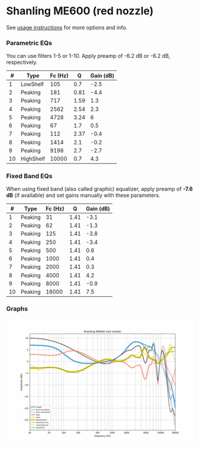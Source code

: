 # Shanling ME600 (red nozzle)
See [usage instructions](https://github.com/jaakkopasanen/AutoEq#usage) for more options and info.

### Parametric EQs
You can use filters 1-5 or 1-10. Apply preamp of -6.2 dB or -6.2 dB, respectively.

|   # | Type      |   Fc (Hz) |    Q |   Gain (dB) |
|-----|-----------|-----------|------|-------------|
|   1 | LowShelf  |       105 | 0.7  |        -2.5 |
|   2 | Peaking   |       181 | 0.81 |        -4.4 |
|   3 | Peaking   |       717 | 1.59 |         1.3 |
|   4 | Peaking   |      2562 | 2.54 |         2.3 |
|   5 | Peaking   |      4728 | 3.24 |         6   |
|   6 | Peaking   |        67 | 1.7  |         0.5 |
|   7 | Peaking   |       112 | 2.37 |        -0.4 |
|   8 | Peaking   |      1414 | 2.1  |        -0.2 |
|   9 | Peaking   |      9198 | 2.7  |        -2.7 |
|  10 | HighShelf |     10000 | 0.7  |         4.3 |

### Fixed Band EQs
When using fixed band (also called graphic) equalizer, apply preamp of **-7.6 dB** (if available) and set gains manually with these parameters.

|   # | Type    |   Fc (Hz) |    Q |   Gain (dB) |
|-----|---------|-----------|------|-------------|
|   1 | Peaking |        31 | 1.41 |        -3.1 |
|   2 | Peaking |        62 | 1.41 |        -1.3 |
|   3 | Peaking |       125 | 1.41 |        -3.8 |
|   4 | Peaking |       250 | 1.41 |        -3.4 |
|   5 | Peaking |       500 | 1.41 |         0.6 |
|   6 | Peaking |      1000 | 1.41 |         0.4 |
|   7 | Peaking |      2000 | 1.41 |         0.3 |
|   8 | Peaking |      4000 | 1.41 |         4.2 |
|   9 | Peaking |      8000 | 1.41 |        -0.9 |
|  10 | Peaking |     16000 | 1.41 |         7.5 |

### Graphs
![](./Shanling%20ME600%20(red%20nozzle).png)
